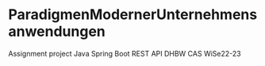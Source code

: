 # ParadigmenModernerUnternehmensanwendungen
Assignment project Java Spring Boot REST API DHBW CAS WiSe22-23
